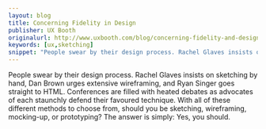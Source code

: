 ```yaml
---
layout: blog
title: Concerning Fidelity in Design
publisher: UX Booth
originalurl: http://www.uxbooth.com/blog/concerning-fidelity-and-design/
keywords: [ux,sketching]
snippet: "People swear by their design process. Rachel Glaves insists on sketching by hand, Dan Brown urges extensive wireframing, and Ryan Singer goes straight to HTML. Conferences are filled with heated debates as advocates of each staunchly defend their favoured technique. With all of these different methods to choose from, should you be sketching, wireframing, mocking-up, or prototyping? The answer is simply: Yes, you should."
---
```


People swear by their design process. Rachel Glaves insists on sketching by hand, Dan Brown urges extensive wireframing, and Ryan Singer goes straight to HTML. Conferences are filled with heated debates as advocates of each staunchly defend their favoured technique. With all of these different methods to choose from, should you be sketching, wireframing, mocking-up, or prototyping? The answer is simply: Yes, you should.